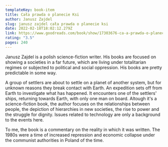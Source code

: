 ```yaml
---
templateKey: book-item
title: Cała prawda o planecie Ksi
author: Janusz Zajdel
slug: janusz zajdel cała prawda o planecie ksi
date: 2022-02-18T18:02:12.279Z
link: https://www.goodreads.com/book/show/17303676-ca-a-prawda-o-planecie-ksi
rating: "3.5"
pages: 240
---
```

Janusz Zajdel is a polish science-fiction writer. His books are focused on showing a societies in a far future, which are living under totalitarian regimes or subjected to political and social oppression. His books are pretty predictable in some way.

A group of settlers are about to settle on a planet of another system, but for unknown reasons they break contact with Earth. An expedition sets off from Earth to investigate what has happened. It encounters one of the settlers' ships, returning towards Earth, with only one man on board. Altough it's a science-fiction book, the author focuses on the relationships between people, the depiction of hierarchies in new societies, the rise to power and the struggle for dignity. Issues related to technology are only a background to the events here.

To me, the book is a commentary on the reality in which it was written. The 1980s were a time of increased repression and economic collapse under the communist authorities in Poland of the time.